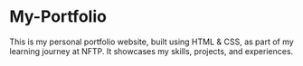 # My-Portfolio
This is my personal portfolio website, built using HTML &amp; CSS, as part of my learning journey at NFTP. It showcases my skills, projects, and experiences.

